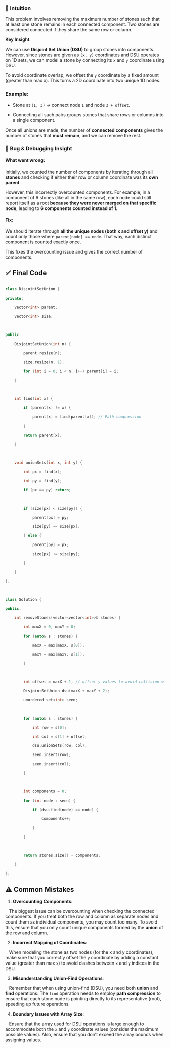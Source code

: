 
### 🧠 Intuition

  

This problem involves removing the maximum number of stones such that at least one stone remains in each connected component. Two stones are considered connected if they share the same row or column.

  

**Key Insight**:  

We can use **Disjoint Set Union (DSU)** to group stones into components. However, since stones are given as `(x, y)` coordinates and DSU operates on 1D sets, we can model a stone by connecting its `x` and `y` coordinate using DSU.

  

To avoid coordinate overlap, we offset the `y` coordinate by a fixed amount (greater than max x). This turns a 2D coordinate into two unique 1D nodes.

  

### Example:

- Stone at `(1, 3)` → connect node `1` and node `3 + offset`.

- Connecting all such pairs groups stones that share rows or columns into a single component.

  

Once all unions are made, the number of **connected components** gives the number of stones that **must remain**, and we can remove the rest.

  

### 🐞 Bug & Debugging Insight

  

#### What went wrong:

Initially, we counted the number of components by iterating through all **stones** and checking if either their row or column coordinate was its **own parent**.

  

However, this incorrectly overcounted components. For example, in a component of 6 stones (like all in the same row), each node could still report itself as a root **because they were never merged on that specific node**, leading to **6 components counted instead of 1**.

  

#### Fix:

We should iterate through **all the unique nodes (both x and offset y)** and count only those where `parent[node] == node`. That way, each distinct component is counted exactly once.

  

This fixes the overcounting issue and gives the correct number of components.

  
  

## ✅ Final Code

  

```cpp

class DisjointSetUnion {

private:

    vector<int> parent;

    vector<int> size;

  

public:

    DisjointSetUnion(int n) {

        parent.resize(n);

        size.resize(n, 1);

        for (int i = 0; i < n; i++) parent[i] = i;

    }

  

    int find(int x) {

        if (parent[x] != x) {

            parent[x] = find(parent[x]); // Path compression

        }

        return parent[x];

    }

  

    void unionSets(int x, int y) {

        int px = find(x);

        int py = find(y);

        if (px == py) return;

  

        if (size[px] < size[py]) {

            parent[px] = py;

            size[py] += size[px];

        } else {

            parent[py] = px;

            size[px] += size[py];

        }

    }

};

  

class Solution {

public:

    int removeStones(vector<vector<int>>& stones) {

        int maxX = 0, maxY = 0;

        for (auto& s : stones) {

            maxX = max(maxX, s[0]);

            maxY = max(maxY, s[1]);

        }

  

        int offset = maxX + 1; // offset y values to avoid collision with x

        DisjointSetUnion dsu(maxX + maxY + 2);

        unordered_set<int> seen;

  

        for (auto& s : stones) {

            int row = s[0];

            int col = s[1] + offset;

            dsu.unionSets(row, col);

            seen.insert(row);

            seen.insert(col);

        }

  

        int components = 0;

        for (int node : seen) {

            if (dsu.find(node) == node) {

                components++;

            }

        }

  

        return stones.size() - components;

    }

};

```

  

## ⚠️ Common Mistakes

  

1. **Overcounting Components**:  

   The biggest issue can be overcounting when checking the connected components. If you treat both the row and column as separate nodes and count them as individual components, you may count too many. To avoid this, ensure that you only count unique components formed by the **union** of the row and column.

  

2. **Incorrect Mapping of Coordinates**:  

   When modeling the stone as two nodes (for the x and y coordinates), make sure that you correctly offset the `y` coordinate by adding a constant value (greater than max `x`) to avoid clashes between `x` and `y` indices in the DSU.

  

3. **Misunderstanding Union-Find Operations**:  

   Remember that when using union-find (DSU), you need both **union** and **find** operations. The `find` operation needs to employ **path compression** to ensure that each stone node is pointing directly to its representative (root), speeding up future operations.

  

4. **Boundary Issues with Array Size**:  

   Ensure that the array used for DSU operations is large enough to accommodate both the `x` and `y` coordinate values (consider the maximum possible values). Also, ensure that you don’t exceed the array bounds when assigning values.